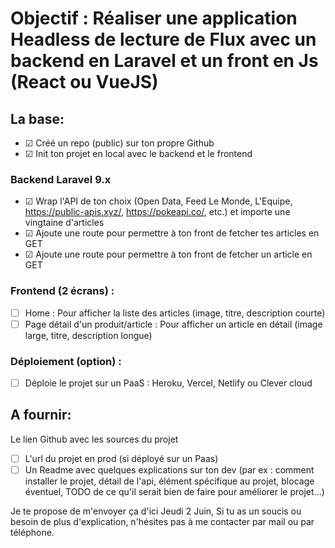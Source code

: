 # Objectif : Réaliser une application Headless de lecture de Flux avec un backend en Laravel et un front en Js (React ou VueJS)

## La base:
- ☑ Créé un repo (public) sur ton propre Github
- ☑ Init ton projet en local avec le backend et le frontend

### Backend Laravel 9.x
- ☑ Wrap l'API de ton choix (Open Data, Feed Le Monde, L'Equipe, https://public-apis.xyz/, https://pokeapi.co/, etc.) et importe une vingtaine d'articles
- ☑ Ajoute une route pour permettre à ton front de fetcher tes articles en GET
- ☑ Ajoute une route pour permettre à ton front de fetcher un article en GET

### Frontend (2 écrans) :
- ☐ Home : Pour afficher la liste des articles (image, titre, description courte)
- ☐ Page détail d'un produit/article : Pour afficher un article en détail (image large, titre, description longue)

### Déploiement (option) :
- ☐ Déploie le projet sur un PaaS : Heroku, Vercel, Netlify ou Clever cloud

## A fournir:
Le lien Github avec les sources du projet
- ☐ L'url du projet en prod (si déployé sur un Paas)
- ☐ Un Readme avec quelques explications sur ton dev (par ex : comment installer le projet, détail de l'api, élément spécifique au projet, blocage éventuel, TODO de ce qu'il serait bien de faire pour améliorer le projet...)

Je te propose de m'envoyer ça d'ici Jeudi 2 Juin,
Si tu as un soucis ou besoin de plus d'explication, n'hésites pas à me contacter par mail ou par téléphone.
